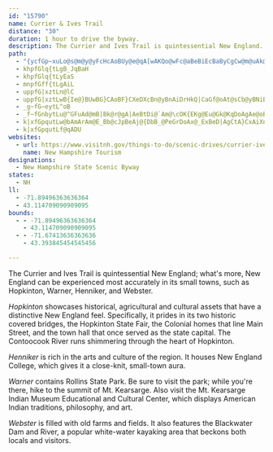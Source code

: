 ```yaml
---
id: "15790"
name: Currier & Ives Trail
distance: "30"
duration: 1 hour to drive the byway.
description: The Currier and Ives Trail is quintessential New England. Experience the byway's small towns, specifically Hopkinton, Warner, Henniker, and Webster.
path:
  - "{ycfGp~xuLo@s@m@y@yFcHcAoBUy@e@qA[wAKQo@wFc@aBeBiEcBaByCgCw@m@uAk@uAYeCGmB?aBGqG?sBQcF{@yAu@uJcIuFqFqFqF_CuCwBcCeAy@mBiAoAi@}AUwDYoHg@uUuA}D_@qFy@uBg@uBw@cD}AkCyBaF}FwBoC[g@_C_FwMkX{N{ZgCmDeBoBcB{AkCaBWKsCcBwL{GgDsByNmIiSaL_K_GoHmE{CeBwA{@{HaEw@g@oAgAqD}DcCcDuEoG{FkIwQiWiEiGaD}GkHoLga@kr@}GyNw@uAM_@qGwMcAuCYyACOY}DOmEsBwb@AmCByCRkCVaCz@iDz@yCf@uAvAiD|JcUrAiC`AgCv@_CbA}Dz@eFT_B\\kFJuBAyFGkCOiGM}BIiEAgERqHnAwM~@iGfIsh@hA_Hp@{F\\iFdCgj@VkE~@}Qp@mIvAcMTmCnCuT`AqNRqCTiFVyEVmFDQXcGR_Gv@oLFyBOcHS{D"
  - khpfGlq{tLgB_JqBaH
  - khpfGlq{tLyEaS
  - mnpfGff{tLgAiL
  - uppfG|xztLn@lC
  - uppfG|xztLwB{Ie@}BUwBG}CAoBF}CXeDXcBn@yBnAiDrHkQ|CaGf@oAt@sCb@yBNiBRcDDqCQcGUiDmBcO}AyM}A_M}AaLy@{GkBwPKsDBgDF{BXeDd@{D~FkUpCkLn@_EVkCBwBO}E_@wDo@{CEiBKaB@qGIgAGg@Qe@[Sg@Sa@SKGs@OgCaASO_@k@KGqByBWU]]QE{Am@eEwAkAg@qCaBoAgAu@y@Y[}@s@EK{F{G}NqPkFsF_BwAoEiCk@k@aAgB}AaE_@yAUwBDi@h@wDdAqIkBtBmFnEiLhKsBdAaBpAaExDoMdM}MtKkHjFyGfEkCjBm@j@wAhB{@|AaBbFu@zAa@v@aAbAqA`AyE|CiH|EmPhL{ClBcGlDIBiG`EqBjBgBjB_@XuA~AkAdDM\uB~KqCtOgChOITe@zEGjA[~Ee@tDeCzP
  - _g~fG~eytL^oB
  - _f~fGnbytLu@^GFuAd@mB|Bk@r@gA|AeBtDi@`Am@\cOK{EKg@Eu@Gk@KqDoAgAe@oBgAmCeBi@a@iC{BeEsCq@o@}BmDuAuAcBsAyDyBcCy@gAOc@OOKeAe@iA}@uDaEq@uA{A}DcAaBoB_AuA[iAAkAMgD{@s@SgLnLsAl@{FdB}AT}@GcRyDwBUMByAKyACeDNsAkGqBcK[}@kFsUeCkKsByFmCeGkCiGaEqIc@m@a@s@q@g@y@Wc@E_@`@uAtBqDbFcBfBm@\_APoBLiB?qDi@aGiAaHeAoCk@k@C_Gp@iFZuBV}Cz@sDd@gThKoIbFiCbBcCxA}FdCyGnCiAVuEr@gKpAcCHiK[}@D{@TcIhDwChAoARqBd@gAFiDSwASqI}CyMwEaAu@qHwLy@{@m@Uk@Ig@CUHSLQRwApBYZmGvDaKzFoQvKqI`FiTzLy]nSuK`G}BtAoBxAuBnBkHtIaCrDuCjFaEfJmEzKsC~Fw@jA}AnBw@j@wBdAqA`@yAPmACcIk@qKy@gAB}@TcFxAw@XiEhAoAF_K}A{@IaMwDwAg@]gAu@sCsAiGa@wAqCaI}AaEw@}B_AeE_Js[mAwEWm@sBuHgIa[kH}WCQ}CoLqDsM{CiMeByGaIsXK[Ga@Sg@gEaOaEeM_BmGa@{Aq@mB}@mBgB}BgAgAoC}AcAaAy@gAoAqAeAy@uFgCcAs@}FoDaD_C{@aAMUMQ
  - k|xfGpqutLw@bAmArAm@E_Bb@cJpBeAj@{DbB_@PeGrDoAx@_ExBeD|AgCtA}CxAiXnLoKhFeGpDgNrH_K~Fs@`@gG`DiG|CoAt@uApAiGdJ_BpCo@`BIX
  - k|xfGpqutLf@qADU
websites:
  - url: https://www.visitnh.gov/things-to-do/scenic-drives/currier-ives
    name: New Hampshire Tourism
designations:
  - New Hampshire State Scenic Byway
states:
  - NH
ll:
  - -71.89496363636364
  - 43.114709090909095
bounds:
  - - -71.89496363636364
    - 43.114709090909095
  - - -71.67413636363636
    - 43.393845454545456

---
```


The Currier and Ives Trail is quintessential New England; what's more, New England can be experienced most accurately in its small towns, such as Hopkinton, Warner, Henniker, and Webster.

_Hopkinton_ showcases historical, agricultural and cultural assets that have a distinctive New England feel. Specifically, it prides in its two historic covered bridges, the Hopkinton State Fair, the Colonial homes that line Main Street, and the town hall that once served as the state capital. The Contoocook River runs shimmering through the heart of Hopkinton.

_Henniker_ is rich in the arts and culture of the region. It houses New England College, which gives it a close-knit, small-town aura.

_Warner_ contains Rollins State Park. Be sure to visit the park; while you're there, hike to the summit of Mt. Kearsarge. Also visit the Mt. Kearsarge Indian Museum Educational and Cultural Center, which displays American Indian traditions, philosophy, and art.

_Webster_ is filled with old farms and fields. It also features the Blackwater Dam and River, a popular white-water kayaking area that beckons both locals and visitors.
